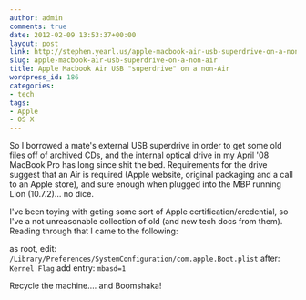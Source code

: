 ```yaml
---
author: admin
comments: true
date: 2012-02-09 13:53:37+00:00
layout: post
link: http://stephen.yearl.us/apple-macbook-air-usb-superdrive-on-a-non-air/
slug: apple-macbook-air-usb-superdrive-on-a-non-air
title: Apple Macbook Air USB "superdrive" on a non-Air
wordpress_id: 186
categories:
- tech
tags:
- Apple
- OS X
---
```


So I borrowed a mate's external USB superdrive in order to get some old files off of archived CDs,  and the internal optical drive in my April '08 MacBook Pro has long since shit the bed. Requirements for the drive suggest that an Air is required (Apple website, original packaging and a  call to an Apple store), and sure enough when plugged into the MBP running Lion (10.7.2)... no  dice. 

 I've been toying with geting some sort of Apple certification/credential, so I've a not  unreasonable collection of old (and new tech docs from them). Reading through that I came to the following: 

 as root, edit:
`/Library/Preferences/SystemConfiguration/com.apple.Boot.plist`
after:
`Kernel Flag`
 add entry: 
`mbasd=1`

Recycle the machine.... and Boomshaka!
